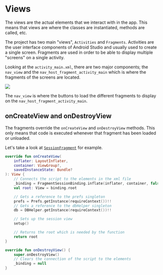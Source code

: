# Views

The views are the actual elements that we interact with in the app.
This means that views are where the classes are instantiated, methods are called, etc.

The project has two main "views", `Activities` and `Fragments`.
Activities are the user interface components of Android Studio and
usually used to create a single screen.
Fragments are used in order to be able to display multiple "screens"
on a single activity.

Looking at the `activity_main.xml`, there are two major components;
the `nav_view` and the `nav_host_fragment_activity_main` which is where
the fragments of the screens are located.

![](https://i.imgur.com/Mdu9dlC.png)

The `nav_view` is where the buttons to load the different fragments to display on the `nav_host_fragment_activity_main`.

## onCreateView and onDestroyView

The fragments override the `onCreateView` and `onDestroyView` methods.
This only means that code is executed whenever that fragment has been loaded or unloaded.

Let's take a look at [`SessionFragment`](sessionFragment.md) for example.

```kt
override fun onCreateView(
    inflater: LayoutInflater,
    container: ViewGroup?,
    savedInstanceState: Bundle?
): View {
    // Connects the script to the elements in the xml file
    _binding = FragmentSessionBinding.inflate(inflater, container, false)
    val root: View = binding.root

    // Gets a reference to the prefs singleton
    prefs = Prefs.getInstance(requireContext())!!
    // Gets a reference to the dbHelper singleton
    db = DBHelper.getInstance(requireContext())!!

    // Sets up the session view
    setup()

    // Returns the root which is needed by the function
    return root
}
```

```kt
override fun onDestroyView() {
    super.onDestroyView()
    // Clears the connection of the script to the elements
    _binding = null
}
```